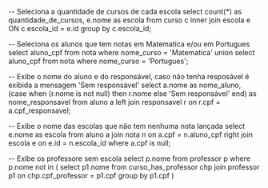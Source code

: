 -- Seleciona a quantidade de cursos de cada escola
select count(*) as quantidade_de_cursos, e.nome as escola
from curso c 
inner join escola e ON c.escola_id = e.id
group by c.escola_id;


-- Seleciona os alunos que tem notas em Matematica e/ou em Portugues
select aluno_cpf from nota where nome_curso = 'Matematica' union select aluno_cpf from nota where nome_curso = 'Portugues';

-- Exibe o nome do aluno e do responsável, caso não tenha resposável é exibida a mensagem 'Sem responsável'
select a.nome as nome_aluno,
(case when (r.nome is not null) then r.nome else 'Sem responsável' end) as nome_responsavel
from aluno a left join responsavel r on r.cpf = a.cpf_responsavel;

-- Exibe o nome das escolas que não tem nenhuma nota lançada
select  e.nome as escola
from aluno a
join nota n on a.cpf = n.aluno_cpf 
right join escola e on e.id = n.escola_id
where a.cpf is null;

-- Exibe os professore sem escola
select p.nome from professor p where p.nome not in (
select p1.nome from curso_has_professor chp
join professor p1 on chp.cpf_professor = p1.cpf group by p1.cpf 
)